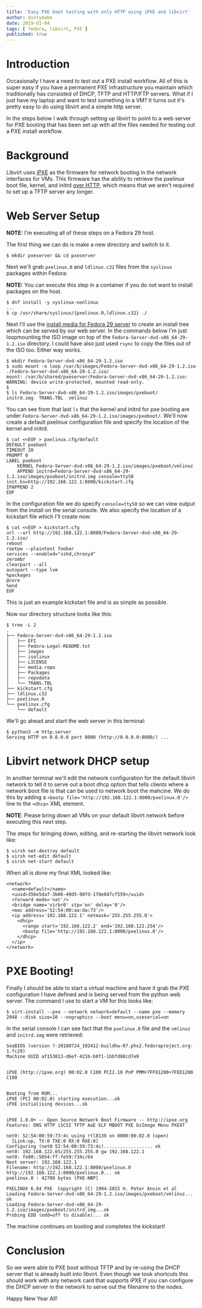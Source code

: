 ```yaml
---
title: 'Easy PXE boot testing with only HTTP using iPXE and libvirt'
author: dustymabe
date: 2019-01-04
tags: [ fedora, libvirt, PXE ]
published: true
---
```


# Introduction

Occasionally I have a need to test out a PXE install workflow. All of
this is super easy if you have a permanent PXE infrastructure you maintain
which traditionally has consisted of DHCP, TFTP and HTTP/FTP servers.
What if I just have my laptop and want to test something in a VM? It turns
out it's pretty easy to do using libvirt and a simple http server.

In the steps below I walk through setting up libvirt to point to a web server
for PXE booting that has been set up with all the files needed for testing out
a PXE install workflow.

# Background

Libvirt uses [iPXE](https://ipxe.org/) as the firmware for network booting 
in the network interfaces for VMs. This firmware has the ability to retrieve
the pxelinux boot file, kernel, and initrd [over HTTP](http://etherboot.org/wiki/httpboot#http_booting),
which means that we aren't required to set up a TFTP server any longer.

# Web Server Setup

**NOTE:** I'm executing all of these steps on a Fedora 29 host.

The first thing we can do is make a new directory and switch to it.


```nohighlight
$ mkdir pxeserver && cd pxeserver
```

Next we'll grab `pxelinux.0` and `ldlinux.c32` files from the `syslinux` packages within Fedora:


**NOTE:** You can execute this step in a container if you do not want to install packages on the host.


```nohighlight
$ dnf install -y syslinux-nonlinux
...
$ cp /usr/share/syslinux/{pxelinux.0,ldlinux.c32} ./
```

Next I'll use the 
[install media for Fedora 29 server](https://download.fedoraproject.org/pub/fedora/linux/releases/29/Server/x86_64/iso/Fedora-Server-dvd-x86_64-29-1.2.iso)
to create an install tree which can be served by our web server. In the
commands below I'm just loopmounting the ISO image on top of the
`Fedora-Server-dvd-x86_64-29-1.2.iso` directory. I could have also just
used `rsync` to copy the files out of the ISO too. Either way works.


```nohighlight
$ mkdir Fedora-Server-dvd-x86_64-29-1.2.iso
$ sudo mount -o loop /var/b/images/Fedora-Server-dvd-x86_64-29-1.2.iso ./Fedora-Server-dvd-x86_64-29-1.2.iso/
mount: /var/b/shared/pxeserver/Fedora-Server-dvd-x86_64-29-1.2.iso: WARNING: device write-protected, mounted read-only.
$
$ ls Fedora-Server-dvd-x86_64-29-1.2.iso/images/pxeboot/
initrd.img  TRANS.TBL  vmlinuz
```

You can see from that last `ls` that the kernel and initrd for pxe booting
are under `Fedora-Server-dvd-x86_64-29-1.2.iso/images/pxeboot/`. We'll now
create a default pxelinux configuration file and specify the location of the
kernel and initrd.

```nohighlight
$ cat <<EOF > pxelinux.cfg/default
DEFAULT pxeboot
TIMEOUT 20
PROMPT 0
LABEL pxeboot
    KERNEL Fedora-Server-dvd-x86_64-29-1.2.iso/images/pxeboot/vmlinuz
    APPEND initrd=Fedora-Server-dvd-x86_64-29-1.2.iso/images/pxeboot/initrd.img console=ttyS0 inst.ks=http://192.168.122.1:8000/kickstart.cfg
IPAPPEND 2
EOF
```

In the configuration file we do specify `console=ttyS0` so we can view
output from the install on the serial console. We also specify the 
location of a kickstart file which I'll create now:


```nohighlight
$ cat <<EOF > kickstart.cfg
url --url http://192.168.122.1:8000/Fedora-Server-dvd-x86_64-29-1.2.iso/
reboot
rootpw --plaintext foobar
services --enabled="sshd,chronyd"
zerombr
clearpart --all
autopart --type lvm
%packages
@core
%end
EOF
```

This is just an example kickstart file and is as simple as possible.


Now our directory structure looks like this:

```nohighlight
$ tree -L 2
.
├── Fedora-Server-dvd-x86_64-29-1.2.iso
│   ├── EFI
│   ├── Fedora-Legal-README.txt
│   ├── images
│   ├── isolinux
│   ├── LICENSE
│   ├── media.repo
│   ├── Packages
│   ├── repodata
│   └── TRANS.TBL
├── kickstart.cfg
├── ldlinux.c32
├── pxelinux.0
└── pxelinux.cfg
    └── default
```

We'll go ahead and start the web server in this terminal:

```nohighlight
$ python3 -m http.server 
Serving HTTP on 0.0.0.0 port 8000 (http://0.0.0.0:8000/) ...
```

# Libvirt network DHCP setup

In another terminal we'll edit the network configuration for the
default libvirt network to tell it to serve out a boot dhcp option
that tells clients where a network boot file is that can be used
to network boot the mahcine. We do this by adding a
`<bootp file='http://192.168.122.1:8000/pxelinux.0'/>` line to
the `<dhcp>` XML element.

**NOTE**: Please bring down all VMs on your default libvirt network
        before executing this next step.

The steps for bringing down, editing, and re-starting the libvirt
network look like:

```nohighlight
$ virsh net-destroy default
$ virsh net-edit default
$ virsh net-start default
```

When all is done my final XML looked like:

```nohighlight
<network>
  <name>default</name>
  <uuid>356e5daf-3b06-49d5-98fd-178e847cf559</uuid>
  <forward mode='nat'/>
  <bridge name='virbr0' stp='on' delay='0'/>
  <mac address='52:54:00:aa:da:73'/>
  <ip address='192.168.122.1' netmask='255.255.255.0'>
    <dhcp>
      <range start='192.168.122.2' end='192.168.122.254'/>
      <bootp file='http://192.168.122.1:8000/pxelinux.0'/>
    </dhcp>
  </ip>
</network>
```

# PXE Booting!

Finally I should be able to start a virtual machine and have it
grab the PXE configuration I have defined and is being served from
the python web server. The command I use to start a VM for this
looks like:

```nohighlight
$ virt-install --pxe --network network=default --name pxe --memory 2048 --disk size=10 --nographics --boot menu=on,useserial=on
```

In the serial console I can see fact that the `pxelinux.0` file
and the `vmlinuz` and `initrd.img` were retrieved:

```nohighlight
SeaBIOS (version ?-20180724_192412-buildhw-07.phx2.fedoraproject.org-1.fc29)
Machine UUID af153013-d6ef-421b-b0f1-1bbfd88cd7e9


iPXE (http://ipxe.org) 00:02.0 C100 PCI2.10 PnP PMM+7FF91200+7FED1200 C100
                                                                               

Booting from ROM...
iPXE (PCI 00:02.0) starting execution...ok
iPXE initialising devices...ok


iPXE 1.0.0+ -- Open Source Network Boot Firmware -- http://ipxe.org
Features: DNS HTTP iSCSI TFTP AoE ELF MBOOT PXE bzImage Menu PXEXT

net0: 52:54:00:59:73:4c using rtl8139 on 0000:00:02.0 (open)
  [Link:up, TX:0 TXE:0 RX:0 RXE:0]
Configuring (net0 52:54:00:59:73:4c).................. ok
net0: 192.168.122.65/255.255.255.0 gw 192.168.122.1
net0: fe80::5054:ff:fe59:734c/64
Next server: 192.168.122.1
Filename: http://192.168.122.1:8000/pxelinux.0
http://192.168.122.1:8000/pxelinux.0... ok
pxelinux.0 : 42780 bytes [PXE-NBP]

PXELINUX 6.04 PXE  Copyright (C) 1994-2015 H. Peter Anvin et al
Loading Fedora-Server-dvd-x86_64-29-1.2.iso/images/pxeboot/vmlinuz... ok
Loading Fedora-Server-dvd-x86_64-29-1.2.iso/images/pxeboot/initrd.img...ok
Probing EDD (edd=off to disable)... ok
```

The machine continues on booting and completes the kickstart!

# Conclusion

So we were able to PXE boot without TFTP and by re-using the DHCP server
that is already built into libvirt. Even though we took shortcuts this should
work with any network card that supports iPXE if you can configure the DHCP
server in the network to serve out the filename to the nodes.

Happy New Year All!
